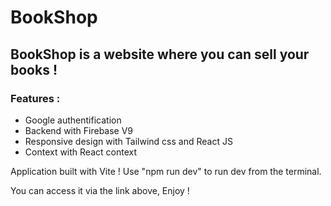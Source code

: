# BookShop

## BookShop is a website where you can sell your books !

### Features :
- Google authentification
- Backend with Firebase V9
- Responsive design with Tailwind css and React JS
- Context with React context

Application built with Vite ! 
Use "npm run dev" to run dev from the terminal.

You can access it via the link above, Enjoy !